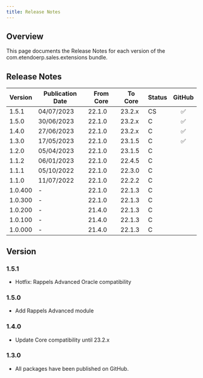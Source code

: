 ```yaml
---
title: Release Notes
---
```

## Overview

This page documents the Release Notes for each version of the com.etendoerp.sales.extensions bundle.

## Release Notes

| Version   | Publication Date 	| From Core | To Core| Status | GitHub|
| --- 		| ---           | ---    | ---    | --- | :---:             |
| 1.5.1 	| 04/07/2023 	| 22.1.0 | 23.2.x | CS	| :white_check_mark:|
| 1.5.0 	| 30/06/2023 	| 22.1.0 | 23.2.x | C 	| :white_check_mark:|
| 1.4.0 	| 27/06/2023 	| 22.1.0 | 23.2.x | C 	| :white_check_mark:|
| 1.3.0 	| 17/05/2023 	| 22.1.0 | 23.1.5 | C 	| :white_check_mark:|
| 1.2.0 	| 05/04/2023 	| 22.1.0 | 23.1.5 | C	|                   |
| 1.1.2 	| 06/01/2023 	| 22.1.0 | 22.4.5 | C 	|                   |
| 1.1.1 	| 05/10/2022 	| 22.1.0 | 22.3.0 | C 	|                   |
| 1.1.0     | 11/07/2022 	| 22.1.0 | 22.2.2 | C 	|                   |
| 1.0.400   | - 			| 22.1.0 | 22.1.3 | C 	|                   |
| 1.0.300   | - 			| 22.1.0 | 22.1.3 | C	|                   |
| 1.0.200   | - 			| 21.4.0 | 22.1.3 | C 	|                   |
| 1.0.100   | - 			| 21.4.0 | 22.1.3 | C 	|                   |
| 1.0.000   | - 			| 21.4.0 | 22.1.3 | C 	|                   |

## Version
### 1.5.1
- Hotfix: Rappels Advanced Oracle compatibility
### 1.5.0
- Add Rappels Advanced module

### 1.4.0
- Update Core compatibility until 23.2.x
### 1.3.0
- All packages have been published on GitHub.

